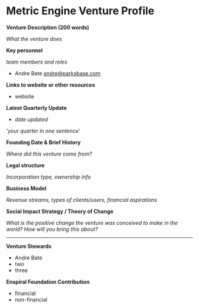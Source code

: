 # Metric Engine Venture Profile
**Venture Description (200 words)**

*What the venture does*

**Key personnel**

*team members and roles*

* Andre Bate andre@parksbase.com

**Links to website or other resources**
* website

**Latest Quarterly Update**

* *date updated*

*'your quarter in one sentence'*

**Founding Date & Brief History**

*Where did this venture come from?*

**Legal structure**

*Incorporation type, ownership info*

**Business Model**

*Revenue streams, types of clients/users, financial aspirations*

**Social Impact Strategy / Theory of Change**

*What is the positive change the venture was conceived to make in the world? How will you bring this about?*

---

**Venture Stewards** 

* Andre Bate
* two
* three

**Enspiral Foundation Contribution**

* financial
* non-financial

